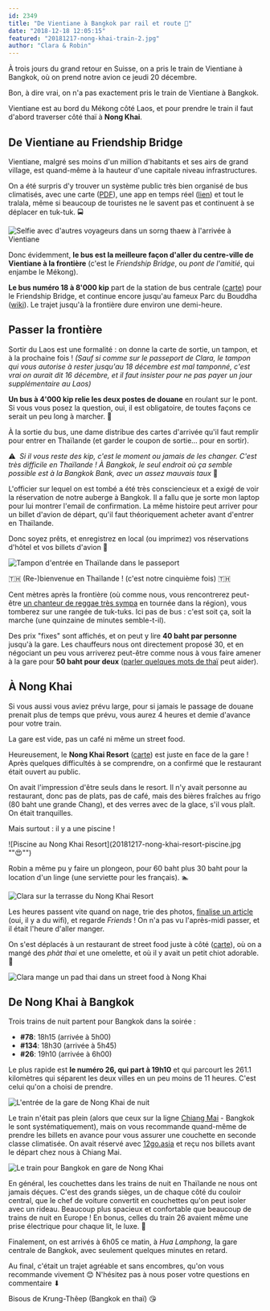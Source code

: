 ```yaml
---
id: 2349
title: "De Vientiane à Bangkok par rail et route 🚂"
date: "2018-12-18 12:05:15"
featured: "20181217-nong-khai-train-2.jpg"
author: "Clara & Robin"
---
```


À trois jours du grand retour en Suisse, on a pris le train de Vientiane à
Bangkok, où on prend notre avion ce jeudi 20 décembre.

Bon, à dire vrai, on n'a pas exactement pris le train de Vientiane à Bangkok.

Vientiane est au bord du Mékong côté Laos, et pour prendre le train il faut
d'abord traverser côté thaï à **Nong Khai**.

## De Vientiane au Friendship Bridge

Vientiane, malgré ses moins d'un million d'habitants et ses airs de grand
village, est quand-même à la hauteur d'une capitale niveau infrastructures.

On a été surpris d'y trouver un système public très bien organisé de bus
climatisés, avec une carte ([PDF](/20181218-vientiane-carte-bus.pdf)), une app
en temps réel ([lien](https://lao.busnavi.asia/)) et tout le tralala, même si
beaucoup de touristes ne le savent pas et continuent à se déplacer en tuk-tuk.
🚍

![Selfie avec d'autres voyageurs dans un sorng thaew à l'arrivée à Vientiane](20180115-vientiane-arrivee.jpg "Première fois à Vientiane en janvier 2018")

Donc évidemment, **le bus est la meilleure façon d'aller du centre-ville de
Vientiane à la frontière** (c'est le _Friendship Bridge_, ou _pont de l'amitié_,
qui enjambe le Mékong).

**Le bus numéro 18 à 8'000 kip** part de la station de bus centrale
([carte](https://www.openstreetmap.org/node/6129645736)) pour le Friendship
Bridge, et continue encore jusqu'au fameux Parc du Bouddha
([wiki](https://fr.wikipedia.org/wiki/Parc_du_Bouddha)). Le trajet jusqu'à la
frontière dure environ une demi-heure.

## Passer la frontière

Sortir du Laos est une formalité : on donne la carte de sortie, un tampon, et à
la prochaine fois ! _(Sauf si comme sur le passeport de Clara, le tampon qui
vous autorise à rester jusqu'au 18 décembre est mal tamponné, c'est vrai on
aurait dit 16 décembre, et il faut insister pour ne pas payer un jour
supplémentaire au Laos)_

**Un bus à 4'000 kip relie les deux postes de douane** en roulant sur le pont.
Si vous vous posez la question, oui, il est obligatoire, de toutes façons ce
serait un peu long à marcher. 🌉

À la sortie du bus, une dame distribue des cartes d'arrivée qu'il faut remplir
pour entrer en Thaïlande (et garder le coupon de sortie... pour en sortir).

⚠  _Si il vous reste des kip, c'est le moment ou jamais de les changer. C'est
très difficile en Thaïlande ! À Bangkok, le seul endroit où ça semble possible
est à la Bangkok Bank, avec un assez mauvais taux_ 💸

L'officier sur lequel on est tombé a été très consciencieux et a exigé de voir
la réservation de notre auberge à Bangkok. Il a fallu que je sorte mon laptop
pour lui montrer l'email de confirmation. La même histoire peut arriver pour un
billet d'avion de départ, qu'il faut théoriquement acheter avant d'entrer en
Thaïlande.

Donc soyez prêts, et enregistrez en local (ou imprimez) vos réservations d'hôtel
et vos billets d'avion 🎫

![Tampon d'entrée en Thaïlande dans le passeport](20181218-nong-khai-tampon.jpg "Ouf !")

🇹🇭 (Re-)bienvenue en Thaïlande ! (c'est notre cinquième fois) 🇹🇭

Cent mètres après la frontière (où comme nous, vous rencontrerez peut-être
[un chanteur de reggae très sympa](https://www.youtube.com/watch?v=excecxJeeVI)
en tournée dans la région), vous tomberez sur une rangée de tuk-tuks. Ici pas de
bus : c'est soit ça, soit la marche (une quinzaine de minutes semble-t-il).

Des prix "fixes" sont affichés, et on peut y lire **40 baht par personne**
jusqu'à la gare. Les chauffeurs nous ont directement proposé 30, et en négociant
un peu vous arriverez peut-être comme nous à vous faire amener à la gare pour
**50 baht pour deux**
([parler quelques mots de thaï](/chiang-mai-episode-4-apprendre-le-thai/) peut
aider).

## À Nong Khai

Si vous aussi vous aviez prévu large, pour si jamais le passage de douane
prenait plus de temps que prévu, vous aurez 4 heures et demie d'avance pour
votre train.

La gare est vide, pas un café ni même un street food.

Heureusement, le **Nong Khai Resort**
([carte](https://www.openstreetmap.org/node/4698375182)) est juste en face de la
gare ! Après quelques difficultés à se comprendre, on a confirmé que le
restaurant était ouvert au public.

On avait l'impression d'être seuls dans le resort. Il n'y avait personne au
restaurant, donc pas de plats, pas de café, mais des bières fraîches au frigo
(80 baht une grande Chang), et des verres avec de la glace, s'il vous plaît. On
était tranquilles.

Mais surtout : il y a une piscine !

![Piscine au Nong Khai Resort](20181217-nong-khai-resort-piscine.jpg ""😍"")

Robin a même pu y faire un plongeon, pour 60 baht plus 30 baht pour la location
d'un linge (une serviette pour les français). 🏊

![Clara sur la terrasse du Nong Khai Resort](20181217-nong-khai-resort.jpg)

Les heures passent vite quand on nage, trie des photos,
[finalise un article](/chiang-mai-episode-6-manger-dehors/) (oui, il y a du
wifi), et regarde *Friends* ! On n'a pas vu l'après-midi passer, et il était
l'heure d'aller manger.

On s'est déplacés à un restaurant de street food juste à côté
([carte](https://www.openstreetmap.org/node/4712666792)), où on a mangé des
_phàt thai_ et une omelette, et où il y avait un petit chiot adorable. 🐶

![Clara mange un pad thai dans un street food à Nong Khai](20181217-nong-khai-resto.jpg "phàt thai mâi mii nuea sorng jaan")

## De Nong Khai à Bangkok

Trois trains de nuit partent pour Bangkok dans la soirée :

- **#78**: 18h15 (arrivée à 5h00)
- **#134**: 18h30 (arrivée à 5h45)
- **#26**: 19h10 (arrivée à 6h00)

Le plus rapide est **le numéro 26, qui part à 19h10** et qui parcourt les 261.1
kilomètres qui séparent les deux villes en un peu moins de 11 heures. C'est
celui qu'on a choisi de prendre.

![L'entrée de la gare de Nong Khai de nuit](20181217-nong-khai-gare.jpg "La gare de Nong Khai")

Le train n'était pas plein (alors que ceux sur la ligne
[Chiang Mai](/chiang-mai-la-serie/) - Bangkok le sont systématiquement), mais on
vous recommande quand-même de prendre les billets en avance pour vous assurer
une couchette en seconde classe climatisée. On avait réservé avec
[12go.asia](http://12go.asia) et reçu nos billets avant le départ chez nous à
Chiang Mai.

![Le train pour Bangkok en gare de Nong Khai](20181217-nong-khai-train-1.jpg "Le train #26 en gare de Nong Khai")

En général, les couchettes dans les trains de nuit en Thaïlande ne nous ont
jamais déçues. C'est des grands sièges, un de chaque côté du couloir central,
que le chef de voiture convertit en couchettes qu'on peut isoler avec un rideau.
Beaucoup plus spacieux et confortable que beaucoup de trains de nuit en Europe !
En bonus, celles du train 26 avaient même une prise électrique pour chaque lit,
le luxe. 🔌

Finalement, on est arrivés à 6h05 ce matin, à _Hua Lamphong_, la gare centrale
de Bangkok, avec seulement quelques minutes en retard.

Au final, c'était un trajet agréable et sans encombres, qu'on vous recommande
vivement 😊 N'hésitez pas à nous poser votre questions en commentaire ⬇

Bisous de Krung-Thêep (Bangkok en thaï) 😘
